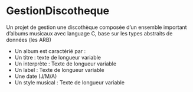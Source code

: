 # GestionDiscotheque
Un projet de gestion une discothèque composée d’un ensemble important d’albums musicaux avec language C, base sur les types abstraits de données (les ARB)
- Un album est caractérié par :
- Un titre : texte de longueur variable
- Un interprète : Texte de longueur variable
- Un label : Texte de longueur variable
- Une date (J/M/A)
- Un style musical : Texte de longueur variable
